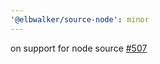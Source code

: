 ```yaml
---
'@elbwalker/source-node': minor
---
```


on support for node source
[#507](https://github.com/elbwalker/walkerOS/issues/507)
